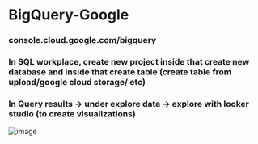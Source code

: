 # BigQuery-Google

### console.cloud.google.com/bigquery
### In SQL workplace, create new project inside that create new database and inside that create table (create table from upload/google cloud storage/ etc)
### In Query results -> under explore data -> explore with looker studio (to create visualizations)
![image](https://user-images.githubusercontent.com/67209958/219504643-68461672-daf3-482b-9902-4544faac1edd.png)
